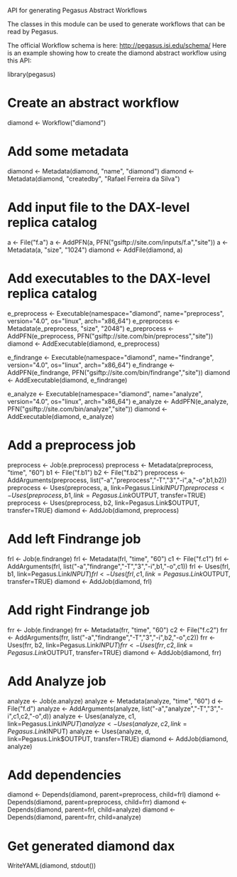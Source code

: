 API for generating Pegasus Abstract Workflows

The classes in this module can be used to generate workflows that can be
read by Pegasus.

The official Workflow schema is here: http://pegasus.isi.edu/schema/
Here is an example showing how to create the diamond abstract workflow using this API:

library(pegasus)

# Create an abstract workflow
diamond <- Workflow("diamond")

# Add some metadata
diamond <- Metadata(diamond, "name", "diamond")
diamond <- Metadata(diamond, "createdby", "Rafael Ferreira da Silva")

# Add input file to the DAX-level replica catalog
a <- File("f.a")
a <- AddPFN(a, PFN("gsiftp://site.com/inputs/f.a","site"))
a <- Metadata(a, "size", "1024")
diamond <- AddFile(diamond, a)

# Add executables to the DAX-level replica catalog
e_preprocess <- Executable(namespace="diamond", name="preprocess", version="4.0", os="linux", arch="x86_64")
e_preprocess <- Metadata(e_preprocess, "size", "2048")
e_preprocess <- AddPFN(e_preprocess, PFN("gsiftp://site.com/bin/preprocess","site"))
diamond <- AddExecutable(diamond, e_preprocess)

e_findrange <- Executable(namespace="diamond", name="findrange", version="4.0", os="linux", arch="x86_64")
e_findrange <- AddPFN(e_findrange, PFN("gsiftp://site.com/bin/findrange","site"))
diamond <- AddExecutable(diamond, e_findrange)

e_analyze <- Executable(namespace="diamond", name="analyze", version="4.0", os="linux", arch="x86_64")
e_analyze <- AddPFN(e_analyze, PFN("gsiftp://site.com/bin/analyze","site"))
diamond <- AddExecutable(diamond, e_analyze)

# Add a preprocess job
preprocess <- Job(e.preprocess)
preprocess <- Metadata(preprocess, "time", "60")
b1 <- File("f.b1")
b2 <- File("f.b2")
preprocess <- AddArguments(preprocess, list("-a","preprocess","-T","3","-i",a,"-o",b1,b2))
preprocess <- Uses(preprocess, a, link=Pegasus.Link$INPUT)
preprocess <- Uses(preprocess, b1, link=Pegasus.Link$OUTPUT, transfer=TRUE)
preprocess <- Uses(preprocess, b2, link=Pegasus.Link$OUTPUT, transfer=TRUE)
diamond <- AddJob(diamond, preprocess)

# Add left Findrange job
frl <- Job(e.findrange)
frl <- Metadata(frl, "time", "60")
c1 <- File("f.c1")
frl <- AddArguments(frl, list("-a","findrange","-T","3","-i",b1,"-o",c1))
frl <- Uses(frl, b1, link=Pegasus.Link$INPUT)
frl <- Uses(frl, c1, link=Pegasus.Link$OUTPUT, transfer=TRUE)
diamond <- AddJob(diamond, frl)

# Add right Findrange job
frr <- Job(e.findrange)
frr <- Metadata(frr, "time", "60")
c2 <- File("f.c2")
frr <- AddArguments(frr, list("-a","findrange","-T","3","-i",b2,"-o",c2))
frr <- Uses(frr, b2, link=Pegasus.Link$INPUT)
frr <- Uses(frr, c2, link=Pegasus.Link$OUTPUT, transfer=TRUE)
diamond <- AddJob(diamond, frr)

# Add Analyze job
analyze <- Job(e.analyze)
analyze <- Metadata(analyze, "time", "60")
d <- File("f.d")
analyze <- AddArguments(analyze, list("-a","analyze","-T","3","-i",c1,c2,"-o",d))
analyze <- Uses(analyze, c1, link=Pegasus.Link$INPUT)
analyze <- Uses(analyze, c2, link=Pegasus.Link$INPUT)
analyze <- Uses(analyze, d, link=Pegasus.Link$OUTPUT, transfer=TRUE)
diamond <- AddJob(diamond, analyze)

# Add dependencies
diamond <- Depends(diamond, parent=preprocess, child=frl)
diamond <- Depends(diamond, parent=preprocess, child=frr)
diamond <- Depends(diamond, parent=frl, child=analyze)
diamond <- Depends(diamond, parent=frr, child=analyze)

# Get generated diamond dax
WriteYAML(diamond, stdout())

